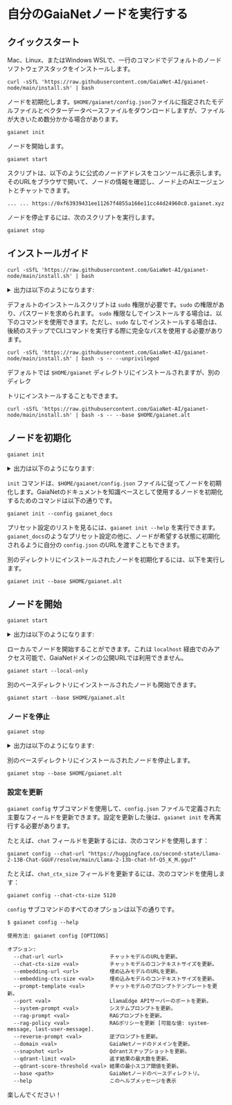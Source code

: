 # 自分のGaiaNetノードを実行する

## クイックスタート

Mac、Linux、またはWindows WSLで、一行のコマンドでデフォルトのノードソフトウェアスタックをインストールします。


```
curl -sSfL 'https://raw.githubusercontent.com/GaiaNet-AI/gaianet-node/main/install.sh' | bash
```


ノードを初期化します。`$HOME/gaianet/config.json`ファイルに指定されたモデルファイルとベクターデータベースファイルをダウンロードしますが、ファイルが大きいため数分かかる場合があります。


```
gaianet init
```


ノードを開始します。


```
gaianet start
```


スクリプトは、以下のように公式のノードアドレスをコンソールに表示します。
そのURLをブラウザで開いて、ノードの情報を確認し、ノード上のAIエージェントとチャットできます。


```
... ... https://0xf63939431ee11267f4855a166e11cc44d24960c0.gaianet.xyz
```


ノードを停止するには、次のスクリプトを実行します。


```
gaianet stop
```



## インストールガイド

```
curl -sSfL 'https://raw.githubusercontent.com/GaiaNet-AI/gaianet-node/main/install.sh' | bash
```


<details><summary> 出力は以下のようになります: </summary>


```
Password:

[+] Downloading default config file ...

[+] Downloading nodeid.json ...

[+] Installing WasmEdge with wasi-nn_ggml plugin ...

Info: Detected Linux-x86_64

Info: WasmEdge Installation at /home/azureuser/.wasmedge

Info: Fetching WasmEdge-0.13.5

/tmp/wasmedge.2884467 ~/gaianet
######################################################################## 100.0%
~/gaianet
Info: Fetching WasmEdge-GGML-Plugin

Info: Detected CUDA version:

/tmp/wasmedge.2884467 ~/gaianet
######################################################################## 100.0%
~/gaianet
Installation of wasmedge-0.13.5 successful
WasmEdge binaries accessible

    The WasmEdge Runtime wasmedge version 0.13.5 is installed in /home/azureuser/.wasmedge/bin/wasmedge.


[+] Installing Qdrant binary...
    * Download Qdrant binary
################################################################################################## 100.0%

    * Initialize Qdrant directory

[+] Downloading the rag-api-server.wasm ...
################################################################################################## 100.0%

[+] Downloading dashboard ...
################################################################################################## 100.0%
```


</details>

デフォルトのインストールスクリプトは `sudo` 権限が必要です。`sudo` の権限があり、パスワードを求められます。
`sudo` 権限なしでインストールする場合は、以下のコマンドを使用できます。ただし、`sudo` なしでインストールする場合は、後続のステップでCLIコマンドを実行する際に完全なパスを使用する必要があります。


```
curl -sSfL 'https://raw.githubusercontent.com/GaiaNet-AI/gaianet-node/main/install.sh' | bash -s -- --unprivileged
```


デフォルトでは `$HOME/gaianet` ディレクトリにインストールされますが、別のディレク

トリにインストールすることもできます。


```
curl -sSfL 'https://raw.githubusercontent.com/GaiaNet-AI/gaianet-node/main/install.sh' | bash -s -- --base $HOME/gaianet.alt
```



## ノードを初期化

```
gaianet init
```


<details><summary> 出力は以下のようになります: </summary>


```
[+] Downloading Llama-2-7b-chat-hf-Q5_K_M.gguf ...
############################################################################################################################## 100.0%############################################################################################################################## 100.0%

[+] Downloading all-MiniLM-L6-v2-ggml-model-f16.gguf ...

############################################################################################################################## 100.0%############################################################################################################################## 100.0%

[+] Creating 'default' collection in the Qdrant instance ...

    * Start a Qdrant instance ...

    * Remove the existed 'default' Qdrant collection ...

    * Download Qdrant collection snapshot ...
############################################################################################################################## 100.0%############################################################################################################################## 100.0%

    * Import the Qdrant collection snapshot ...

    * Recovery is done successfully
```


</details>

`init` コマンドは、`$HOME/gaianet/config.json` ファイルに従ってノードを初期化します。GaiaNetのドキュメントを知識ベースとして使用するノードを初期化するためのコマンドは以下の通りです。


```
gaianet init --config gaianet_docs
```


プリセット設定のリストを見るには、`gaianet init --help` を実行できます。
`gaianet_docs`のようなプリセット設定の他に、ノードが希望する状態に初期化されるように自分の `config.json` のURLを渡すこともできます。

別のディレクトリにインストールされたノードを初期化するには、以下を実行します。


```
gaianet init --base $HOME/gaianet.alt
```



## ノードを開始

```
gaianet start
```


<details><summary> 出力は以下のようになります: </summary>


```
[+] Starting Qdrant instance ...

    Qdrant instance started with pid: 39762

[+] Starting LlamaEdge API Server ...

    Run the following command to start the LlamaEdge API Server:

wasmedge --dir .:./dashboard --nn-preload default:GGML:AUTO:Llama-2-7b-chat-hf-Q5_K_M.gguf --nn-preload embedding:GGML:AUTO:all-MiniLM-L6-v2-ggml-model-f16.gguf rag-api-server.wasm --model-name Llama-2-7b-chat-hf-Q5_K_M,all-MiniLM-L6-v2-ggml-model-f16 --ctx-size 4096,384 --prompt-template llama-2-chat --qdrant-collection-name default --web-ui ./ --socket-addr 0.0.0.0:8080 --log-prompts --log-stat --rag-prompt "Use the following pieces of context to answer the user's question.\nIf you don't know the answer, just say that you don't know, don't try to make up an answer.\n----------------\n"


    LlamaEdge API Server started with pid: 39796
```


</details>

ローカルでノードを開始することができます。これは `localhost` 経由でのみアクセス可能で、GaiaNetドメインの公開URLでは利用できません。


```
gaianet start --local-only
```


別のベースディレクトリにインストールされたノードも開始できます。


```
gaianet start --base $HOME/gaianet.alt
```



### ノードを停止

```
gaianet stop
```


<details><summary> 出力は以下のようになります: </summary>


```
[+] Stopping WasmEdge, Qdrant and frpc ...
```


</details>

別のベースディレクトリにインストールされたノードを停止します。


```
gaianet stop --base $HOME/gaianet.alt
```



### 設定を更新

`gaianet config` サブコマンドを使用して、`config.json` ファイルで定義された主要なフィールドを更新できます。設定を更新した後は、`gaianet init` を再実行する必要があります。

たとえば、`chat` フィールドを更新するには、次のコマンドを使用します：


```
gaianet config --chat-url "https://huggingface.co/second-state/Llama-2-13B-Chat-GGUF/resolve/main/Llama-2-13b-chat-hf-Q5_K_M.gguf"
```


たとえば、`chat_ctx_size` フィールドを更新するには、次のコマンドを使用します：


```
gaianet config --chat-ctx-size 5120
```


`config` サブコマンドのすべてのオプションは以下の通りです。


```
$ gaianet config --help

使用方法: gaianet config [OPTIONS]

オプション:
  --chat-url <url>               チャットモデルのURLを更新。
  --chat-ctx-size <val>          チャットモデルのコンテキストサイズを更新。
  --embedding-url <url>          埋め込みモデルのURLを更新。
  --embedding-ctx-size <val>     埋め込みモデルのコンテキストサイズを更新。
  --prompt-template <val>        チャットモデルのプロンプトテンプレートを更新。
  --port <val>                   LlamaEdge APIサーバーのポートを更新。
  --system-prompt <val>          システムプロンプトを更新。
  --rag-prompt <val>             RAGプロンプトを更新。
  --rag-policy <val>             RAGポリシーを更新 [可能な値: system-message, last-user-message].
  --reverse-prompt <val>         逆プロンプトを更新。
  --domain <val>                 GaiaNetノードのドメインを更新。
  --snapshot <url>               Qdrantスナップショットを更新。
  --qdrant-limit <val>           返す結果の最大数を更新。
  --qdrant-score-threshold <val> 結果の最小スコア閾値を更新。
  --base <path>                  GaiaNetノードのベースディレクトリ。
  --help                         このヘルプメッセージを表示
```


楽しんでください！
